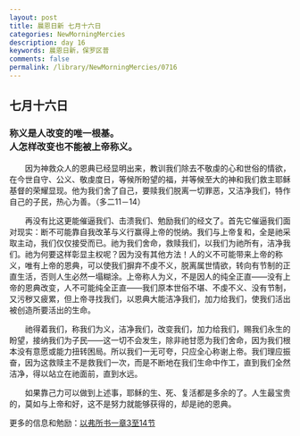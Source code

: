 ```yaml
---
layout: post
title: 晨恩日新 七月十六日
categories: NewMorningMercies
description: day 16
keywords: 晨恩日新，保罗区普
comments: false
permalink: /library/NewMorningMercies/0716
---
```


## 七月十六日

### 称义是人改变的唯一根基。 <br> 人怎样改变也不能被上帝称义。

&emsp;&emsp;因为神救众人的恩典已经显明出来，教训我们除去不敬虔的心和世俗的情欲，在今世自守、公义、敬虔度日，等候所盼望的福，并等候至大的神和我们救主耶稣基督的荣耀显现。他为我们舍了自己，要赎我们脱离一切罪恶，又洁净我们，特作自己的子民，热心为善。（多二11－14）

&emsp;&emsp;再没有比这更能催逼我们、击溃我们、勉励我们的经文了。首先它催逼我们面对现实：断不可能靠自我改革与义行赢得上帝的悦纳。我们与上帝复和，全是祂采取主动，我们仅仅接受而已。祂为我们舍命，救赎我们，以我们为祂所有，洁净我们。祂为何要这样彰显主权呢？因为没有其他方法！人的义不可能带来上帝的称义，唯有上帝的恩典，可以使我们摒弃不虔不义，脱离属世情欲，转向有节制的正直生活，否则人生必然一塌糊涂。上帝称人为义，不是因人的纯全正直——没有上帝的恩典改变，人不可能纯全正直——我们原本世俗不堪、不虔不义、没有节制，又污秽又疲累，但上帝寻找我们，以恩典大能洁净我们，加力给我们，使我们活出被创造所要活出的生命。

&emsp;&emsp;祂得着我们，称我们为义，洁净我们，改变我们，加力给我们，赐我们永生的盼望，接纳我们为子民——这一切不会发生，除非祂甘愿为我们舍命，因为我们根本没有意愿或能力扭转困局。所以我们一无可夸，只应全心称谢上帝。我们理应振奋，因为这救赎主不是救我们一次，而是不断地在我们生命中作工，直到我们全然洁净，得以站立在祂面前，直到水远。

&emsp;&emsp;如果靠己力可以做到上述事，耶稣的生、死、复活都是多余的了。人生最宝贵的，莫如与上帝和好，这不是努力就能够获得的，却是祂的恩典。

更多的信息和勉励：[以弗所书一章3至14节]()
